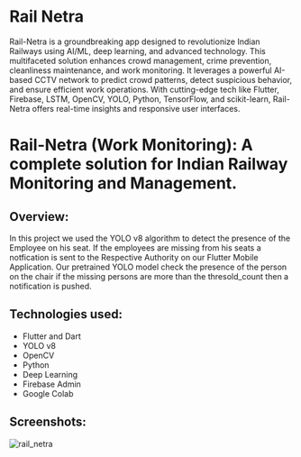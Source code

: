# Rail Netra






Rail-Netra is a groundbreaking app designed to revolutionize Indian Railways using AI/ML, deep learning, and advanced technology. This multifaceted solution enhances crowd management, crime prevention, cleanliness maintenance, and work monitoring. It leverages a powerful AI-based CCTV network to predict crowd patterns, detect suspicious behavior, and ensure efficient work operations. With cutting-edge tech like Flutter, Firebase, LSTM, OpenCV, YOLO, Python, TensorFlow, and scikit-learn, Rail-Netra offers real-time insights and responsive user interfaces.

# Rail-Netra (Work Monitoring): A complete solution for Indian Railway Monitoring and Management.

## Overview: 
In this project we used the YOLO v8 algorithm to detect the presence of the Employee on his seat. If the employees are missing from his seats a notfication is sent to the Respective Authority on our Flutter Mobile Application.
Our pretrained YOLO model check the presence  of the person on the chair if the missing persons are more than the thresold_count then a notification is pushed. 

## Technologies used: 
* Flutter and Dart
* YOLO v8
* OpenCV
* Python
* Deep Learning
* Firebase Admin 
* Google Colab

## Screenshots: 
![rail_netra](https://github.com/HARIOM317/Rail-Netra/assets/75768277/05188cdb-7155-4249-909a-9dafb30d84e1)

